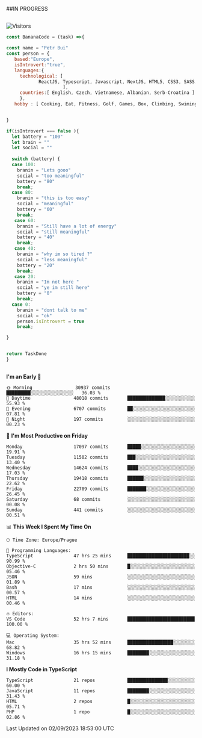##IN PROGRESS
##
![Visitors](https://komarev.com/ghpvc/?username=petrbui&style=for-the-badge&label=Visitors+👀)
```Javascript
const BananaCode = (task) =>{

const name = "Petr Bui"
const person = {
   based:"Europe",
   isIntrovert:"true",
   languages:{
     technological: [ 
            ReactJS, Typescript, Javascript, NextJS, HTML5, CSS3, SASS, Redux, Node, Storybook, Styled-Component
                     ],
     countries:[ English, Czech, Vietnamese, Albanian, Serb-Croatina ]
     },
   hobby : [ Cooking, Eat, Fitness, Golf, Games, Box, Climbing, Swiming],


}

if(isIntrovert === false ){
  let battery = "100"
  let brain = ""
  let social = ""
  
  switch (battery) {
  case 100:
    branin = "Lets gooo"
    social = "too meaningful"
    battery = "80"
    break;
  case 80:
    branin = "this is too easy"
    social = "meaningful"
    battery = "60"
    break;
   case 60:
    branin = "Still have a lot of energy"
    social = "still meaningful"
    battery = "40"
    break;
   case 40:
    branin = "why im so tired ?"
    social = "less meaningful"
    battery = "20"
    break;
   case 20:
    branin = "Im not here "
    social = "ye im still here"
    battery = "0"
    break;
  case 0:
    branin = "dont talk to me"
    social = "ok"
    person.isIntrovert = true
    break;

}


return TaskDone
}
```



##
<!--
[![My GitHub stats](https://github-readme-stats.vercel.app/api?username=petrbui&theme=github_dark)](https://github.com/anuraghazra/github-readme-stats)

[![My wakatime stats](https://github-readme-stats.vercel.app/api/wakatime?username=petrbui&theme=github_dark)](https://github.com/anuraghazra/github-readme-stats)
-->
<!--START_SECTION:waka-->
**I'm an Early 🐤** 

```text
🌞 Morning                30937 commits       █████████░░░░░░░░░░░░░░░░   36.03 % 
🌆 Daytime                48018 commits       ██████████████░░░░░░░░░░░   55.93 % 
🌃 Evening                6707 commits        ██░░░░░░░░░░░░░░░░░░░░░░░   07.81 % 
🌙 Night                  197 commits         ░░░░░░░░░░░░░░░░░░░░░░░░░   00.23 % 
```
📅 **I'm Most Productive on Friday** 

```text
Monday                   17097 commits       █████░░░░░░░░░░░░░░░░░░░░   19.91 % 
Tuesday                  11502 commits       ███░░░░░░░░░░░░░░░░░░░░░░   13.40 % 
Wednesday                14624 commits       ████░░░░░░░░░░░░░░░░░░░░░   17.03 % 
Thursday                 19418 commits       ██████░░░░░░░░░░░░░░░░░░░   22.62 % 
Friday                   22709 commits       ███████░░░░░░░░░░░░░░░░░░   26.45 % 
Saturday                 68 commits          ░░░░░░░░░░░░░░░░░░░░░░░░░   00.08 % 
Sunday                   441 commits         ░░░░░░░░░░░░░░░░░░░░░░░░░   00.51 % 
```


📊 **This Week I Spent My Time On** 

```text
🕑︎ Time Zone: Europe/Prague

💬 Programming Languages: 
TypeScript               47 hrs 25 mins      ███████████████████████░░   90.99 % 
Objective-C              2 hrs 50 mins       █░░░░░░░░░░░░░░░░░░░░░░░░   05.46 % 
JSON                     59 mins             ░░░░░░░░░░░░░░░░░░░░░░░░░   01.89 % 
Bash                     17 mins             ░░░░░░░░░░░░░░░░░░░░░░░░░   00.57 % 
HTML                     14 mins             ░░░░░░░░░░░░░░░░░░░░░░░░░   00.46 % 

🔥 Editors: 
VS Code                  52 hrs 7 mins       █████████████████████████   100.00 % 

💻 Operating System: 
Mac                      35 hrs 52 mins      █████████████████░░░░░░░░   68.82 % 
Windows                  16 hrs 15 mins      ████████░░░░░░░░░░░░░░░░░   31.18 % 
```

**I Mostly Code in TypeScript** 

```text
TypeScript               21 repos            ███████████████░░░░░░░░░░   60.00 % 
JavaScript               11 repos            ████████░░░░░░░░░░░░░░░░░   31.43 % 
HTML                     2 repos             █░░░░░░░░░░░░░░░░░░░░░░░░   05.71 % 
PHP                      1 repo              █░░░░░░░░░░░░░░░░░░░░░░░░   02.86 % 
```




 Last Updated on 02/09/2023 18:53:00 UTC
<!--END_SECTION:waka-->

